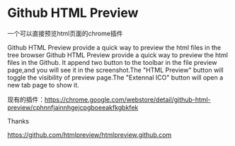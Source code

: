 # Github HTML Preview

一个可以直接预览html页面的chrome插件

Github HTML Preview provide a quick way to preview the html files in the tree browser
Github HTML Preview provide a quick way to preview the html files in the Github.
It append two button to the toolbar in the file preview page,and you will see it in the screenshot.The "HTML Preview" button will toggle the visibility of preview page.The "Extennal ICO" button will open a new tab page to show it.

现有的插件：https://chrome.google.com/webstore/detail/github-html-preview/cphnnfjainnhgejcpgboeeakfkgbkfek


Thanks

https://github.com/htmlpreview/htmlpreview.github.com